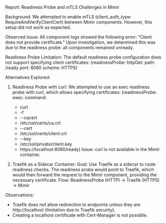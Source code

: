 Report: Readiness Probe and mTLS Challenges in Mimir

Background:
We attempted to enable mTLS (client_auth_type: RequireAndVerifyClientCert) between Mimir components. However, this setup did not work as expected.

Observed Issue:
All component logs showed the following error:
"Client does not provide certificate."
Upon investigation, we determined this was due to the readiness probe: all components remained unready.

Readiness Probe Limitation:
The default readiness probe configuration does not support specifying client certificates:
(readinessProbe:
  httpGet:
    path: /ready
    port: 8080
    scheme: HTTPS)

Alternatives Explored:

1. Readiness Probe with curl:
We attempted to use an exec readiness probe with curl, which allows specifying certificates:
(readinessProbe:
  exec:
    command:
      - curl
      - -f
      - --cacert
      - /etc/ssl/certs/ca.crt
      - --cert
      - /etc/ssl/certs/client.crt
      - --key
      - /etc/ssl/private/client.key
      - https://localhost:8080/ready)
Issue: curl is not available in the Mimir container.

2. Traefik as a Sidecar Container:
Goal: Use Traefik as a sidecar to route readiness checks. The readiness probe would point to Traefik, which would then forward the request to the Mimir component, providing the necessary certificate.
Flow: ReadinessProbe (HTTP) → Traefik (HTTPS) → Mimir

Observations:
- Traefik does not allow redirection to endpoints unless they are http://localhost (limitation due to Traefik security).
- Creating a localhost certificate with Cert-Manager is not possible. 

